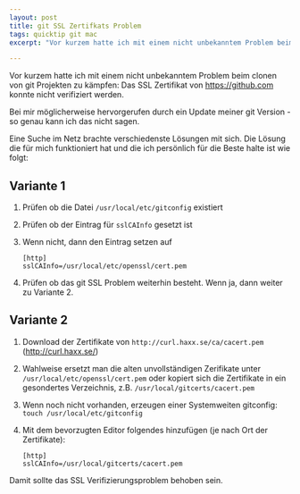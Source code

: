 ```yaml
---
layout: post
title: git SSL Zertifkats Problem
tags: quicktip git mac
excerpt: "Vor kurzem hatte ich mit einem nicht unbekanntem Problem beim clonen von     git Projekten zu kämpfen: Das SSL Zertifikat von https://github.com konnte nicht verifiziert werden."

---
```

Vor kurzem hatte ich mit einem nicht unbekanntem Problem beim clonen von git Projekten zu kämpfen: Das SSL Zertifikat von https://github.com konnte nicht verifiziert werden. 

Bei mir möglicherweise hervorgerufen durch ein Update meiner git Version - so genau kann ich das nicht sagen.

Eine Suche im Netz brachte verschiedenste Lösungen mit sich. Die Lösung die für mich funktioniert hat und die ich persönlich für die Beste halte ist wie folgt:

## Variante 1
1. Prüfen ob die Datei `/usr/local/etc/gitconfig` existiert
2. Prüfen ob der Eintrag für `sslCAInfo` gesetzt ist
3. Wenn nicht, dann den Eintrag setzen auf

    ```
    [http]
    sslCAInfo=/usr/local/etc/openssl/cert.pem
    ```
4. Prüfen ob das git SSL Problem weiterhin besteht. Wenn ja, dann weiter zu Variante 2.


## Variante 2

1. Download der Zertifikate von `http://curl.haxx.se/ca/cacert.pem` (<a href="http://curl.haxx.se/">http://curl.haxx.se/</a>)
2. Wahlweise ersetzt man die alten unvollständigen Zerifikate unter `/usr/local/etc/openssl/cert.pem` oder kopiert sich die Zertifikate in ein gesondertes Verzeichnis, z.B.  `/usr/local/gitcerts/cacert.pem`
3. Wenn noch nicht vorhanden, erzeugen einer Systemweiten gitconfig: `touch /usr/local/etc/gitconfig`
4. Mit dem bevorzugten Editor folgendes hinzufügen (je nach Ort der Zertifikate):

    ```
    [http]
    sslCAInfo=/usr/local/gitcerts/cacert.pem
    ```
    
Damit sollte das SSL Verifizierungsproblem behoben sein.

